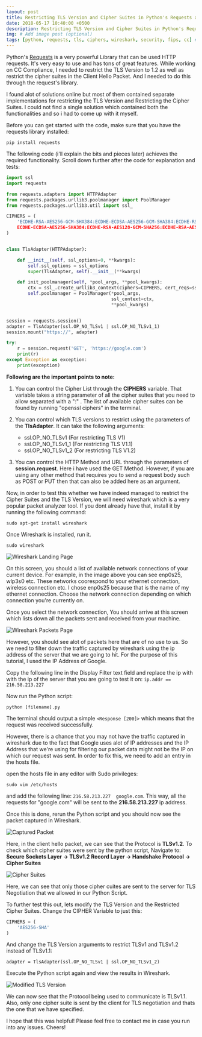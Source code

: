 ```yaml
---
layout: post
title: Restricting TLS Version and Cipher Suites in Python's Requests and testing with Wireshark
date: 2018-05-17 10:40:00 +0500
description: Restricting TLS Version and Cipher Suites in Python's Requests and testing with Wireshark
img: # Add image post (optional)
tags: [python, requests, tls, ciphers, wireshark, security, fips, cc] # add tag
---
```



Python's [Requests](http://docs.python-requests.org/en/master/#) is a very powerful Library that can be used HTTP requests. It's very easy to use and has tons of great features. While working on CC Compliance, I needed to restrict the TLS Version to 1.2 as well as restrict the cipher suites in the Client Hello Packet. And I needed to do this through the request's library.

I found alot of solutions online but most of them contained separate  implementations for restricting the TLS Version and Restricting the Cipher Suites. I could not find a single solution which contained both the functionalities and so i had to come up with it myself.

Before you can get started with the code, make sure that you have the requests library installed:

```
pip install requests
```

The following code (i'll explain the bits and pieces later) achieves the required functionality. Scroll down further after the code for explanation and tests:


```python
import ssl
import requests

from requests.adapters import HTTPAdapter
from requests.packages.urllib3.poolmanager import PoolManager
from requests.packages.urllib3.util import ssl_

CIPHERS = (
    'ECDHE-RSA-AES256-GCM-SHA384:ECDHE-ECDSA-AES256-GCM-SHA384:ECDHE-RSA-AES256-SHA384:
    ECDHE-ECDSA-AES256-SHA384:ECDHE-RSA-AES128-GCM-SHA256:ECDHE-RSA-AES128-SHA256:AES256-SHA'
)


class TlsAdapter(HTTPAdapter):

    def __init__(self, ssl_options=0, **kwargs):
        self.ssl_options = ssl_options
        super(TlsAdapter, self).__init__(**kwargs)

    def init_poolmanager(self, *pool_args, **pool_kwargs):
        ctx = ssl_.create_urllib3_context(ciphers=CIPHERS, cert_reqs=ssl.CERT_REQUIRED, options=self.ssl_options)
        self.poolmanager = PoolManager(*pool_args,
                                       ssl_context=ctx,
                                       **pool_kwargs)


session = requests.session()
adapter = TlsAdapter(ssl.OP_NO_TLSv1 | ssl.OP_NO_TLSv1_1)
session.mount("https://", adapter)

try:
    r = session.request('GET', 'https://google.com')
    print(r)
except Exception as exception:
    print(exception)
```


**Following are the important points to note:**

1. You can control the Cipher List through the **CIPHERS** variable. That variable takes a string parameter of all the cipher suites that you need to allow separated with a ":" . The list of available cipher suites can be found by running "openssl ciphers" in the terminal.

2. You can control which TLS versions to restrict using the parameters of the **TlsAdapter**. It can take the following arguments:

      * ssl.OP_NO_TLSv1 (For restricting TLS V1)
      * ssl.OP_NO_TLSv1_1 (For restricting TLS V1.1)
      * ssl.OP_NO_TLSv1_2 (For restricting TLS V1.2)

3. You can control the HTTP Method and URL through the parameters of **session.request**. Here i have used the GET Method. However, if you are using any other method that requires you to send a request body such as POST or PUT then that can also be added here as an argument. 

Now, in order to test this whether we have indeed managed to restrict the Cipher Suites and the TLS Version, we will need wireshark which is a very popular packet analyzer tool. If you dont already have that, install it by running the following command:


```
sudo apt-get install wireshark
```

Once Wireshark is installed, run it.
```
sudo wireshark
```


![Wireshark Landing Page]({{site.baseurl}}/assets/img/WiresharkLanding.png)

On this screen, you should a list of available network connections of your current device. For example, in the image above you can see enp0s25, wlp3s0 etc. These networks coorespond to your ethernet connection, wireless connection etc. I chose enp0s25 because that is the name of my ethernet connection. Choose the network connection depending on which connection you're currently on.

Once you select the network connection, You should arrive at this screen which lists down all the packets sent and received from your machine.

![Wireshark Packets Page]({{site.baseurl}}/assets/img/WiresharkPackets.png)

However, you should see alot of packets here that are of no use to us. So we need to filter down the traffic captured by wireshark using the ip address of the server that we are going to hit. For the purpose of this tutorial, I used the IP Address of Google. 

Copy the following line in the Display Filter text field and replace the ip with with the ip of the server that you are going to test it on:
```ip.addr == 216.58.213.227```

Now run the Python script:
```
python [filename].py
```
The terminal should output a simple ```<Response [200]>``` which means that the request was received successfully. 

However, there is a chance that you may not have the traffic captured in wireshark due to the fact that Google uses alot of IP addresses and the IP Address that we're using for filtering our packet data might not be the IP on which our request was sent. In order to fix this, we need to add an entry in the hosts file.

open the hosts file in any editor with Sudo privileges:

```
sudo vim /etc/hosts
```
and add the following line: ```216.58.213.227  google.com```. This way, all the requests for "google.com" will be sent to the **216.58.213.227** ip address.

Once this is done, rerun the Python script and you should now see the packet captured in Wireshark.

![Captured Packet]({{site.baseurl}}/assets/img/PacketCaptured.png)

Here, in the client hello packet, we can see that the Protocol is **TLSv1.2**. To check which cipher suites were sent by the python script, Navigate to: **Secure Sockets Layer -> TLSv1.2 Record Layer -> Handshake Protocol -> Cipher Suites**

![Cipher Suites]({{site.baseurl}}/assets/img/CipherSuites.png)

Here, we can see that only those cipher cuites are sent to the server for TLS Negotiation that we allowed in our Python Script. 

To further test this out, lets modify the TLS Version and the Restricted Cipher Suites. 
Change the CIPHER Variable to just this:

```python
CIPHERS = (
    'AES256-SHA'
)
```

And change the TLS Version arguments to restrict TLSv1 and TLSv1.2 instead of TLSv1.1:

```
adapter = TlsAdapter(ssl.OP_NO_TLSv1 | ssl.OP_NO_TLSv1_2)
```

Execute the Python script again and view the results in Wireshark.

![Modified TLS Version]({{site.baseurl}}/assets/img/modifiedTLSVersion.png)

We can now see that the Protocol being used to communicate is TLSv1.1. Also, only one cipher suite is sent by the client for TLS negotiation and thats the one that we have specified. 

I hope that this was helpful! Please feel free to contact me in case you run into any issues. Cheers!